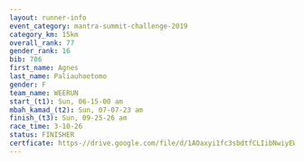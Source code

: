 ```yaml
---
layout: runner-info 
event_category: mantra-summit-challenge-2019 
category_km: 15km 
overall_rank: 77
gender_rank: 16
bib: 706
first_name: Agnes
last_name: Paliauhoetomo
gender: F
team_name: WEERUN
start_(t1): Sun, 06-15-00 am
mbah_kamad_(t2): Sun, 07-07-23 am
finish_(t3): Sun, 09-25-26 am
race_time: 3-10-26
status: FINISHER
certficate: https-//drive.google.com/file/d/1AOaxyi1fc3sbdtfCLIibNwiyEWA9DrsC/view?usp=sharing
---
```

